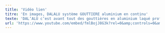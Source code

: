 ```yaml
---
title: 'Vidéo lien'
titre: 'En images, DALALU système GOUTTIERE aluminium en continu'
texte: 'DAL’ALU c’est avant tout des gouttières en aluminium laqué profilées en continu sur chantier pour tout type de construction. Elles se déclinent en 10 modèles de différentes capacités de récupération des eaux pluviales.'
url: 'https://www.youtube.com/embed/fmlBojJ8G3k?rel=0&amp;controls=0&amp;showinfo=0'
---
```


